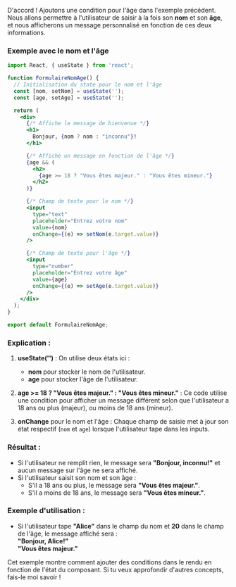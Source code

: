 D'accord ! Ajoutons une condition pour l'âge dans l'exemple précédent. Nous allons permettre à l'utilisateur de saisir à la fois son **nom** et son **âge**, et nous afficherons un message personnalisé en fonction de ces deux informations.

### Exemple avec le nom et l'âge

```jsx
import React, { useState } from 'react';

function FormulaireNomAge() {
  // Initialisation du state pour le nom et l'âge
  const [nom, setNom] = useState('');
  const [age, setAge] = useState('');

  return (
    <div>
      {/* Affiche le message de bienvenue */}
      <h1>
        Bonjour, {nom ? nom : "inconnu"}!
      </h1>

      {/* Affiche un message en fonction de l'âge */}
      {age && (
        <h2>
          {age >= 18 ? "Vous êtes majeur." : "Vous êtes mineur."}
        </h2>
      )}

      {/* Champ de texte pour le nom */}
      <input
        type="text"
        placeholder="Entrez votre nom"
        value={nom}
        onChange={(e) => setNom(e.target.value)}
      />

      {/* Champ de texte pour l'âge */}
      <input
        type="number"
        placeholder="Entrez votre âge"
        value={age}
        onChange={(e) => setAge(e.target.value)}
      />
    </div>
  );
}

export default FormulaireNomAge;
```

### Explication :
1. **useState('')** : On utilise deux états ici :
   - **nom** pour stocker le nom de l'utilisateur.
   - **age** pour stocker l'âge de l'utilisateur.

2. **age >= 18 ? "Vous êtes majeur." : "Vous êtes mineur."** : Ce code utilise une condition pour afficher un message différent selon que l'utilisateur a 18 ans ou plus (majeur), ou moins de 18 ans (mineur).

3. **onChange** pour le nom et l'âge : Chaque champ de saisie met à jour son état respectif (`nom` et `age`) lorsque l'utilisateur tape dans les inputs.

### Résultat :
- Si l'utilisateur ne remplit rien, le message sera **"Bonjour, inconnu!"** et aucun message sur l'âge ne sera affiché.
- Si l'utilisateur saisit son nom et son âge :
   - S'il a 18 ans ou plus, le message sera **"Vous êtes majeur."**.
   - S'il a moins de 18 ans, le message sera **"Vous êtes mineur."**.

### Exemple d'utilisation :
- Si l'utilisateur tape **"Alice"** dans le champ du nom et **20** dans le champ de l'âge, le message affiché sera :  
  **"Bonjour, Alice!"**  
  **"Vous êtes majeur."**

Cet exemple montre comment ajouter des conditions dans le rendu en fonction de l'état du composant. Si tu veux approfondir d'autres concepts, fais-le moi savoir !